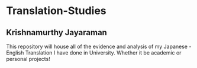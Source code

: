 ﻿# Translation-Studies

## Krishnamurthy Jayaraman

 This repository will house all of the evidence and analysis of my Japanese - English Translation I have done in University. Whether it be academic or personal projects!




